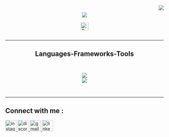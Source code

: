 <img align="right" src=" https://visitor-badge.laobi.icu/badge?page_id=ImStezzy.ImStezzy"/> 

<h3 align="center">
  <a href="https://git.oi/typing-svg">
    <img src="https://readme-typing-svg.herokuapp.com/?font=Righteous&size=50&center=true&vCenter=true&width=950&height=70&duration=5000&lines=Hi+There!+👋;I'm+Alkhairi+Jusuf;A+Software+Engineering+from+Indonesian;" />
  </a>
</h3>

<div align="center">
<img src="https://img.shields.io/static/v1?message=Portfolio&logo=todoist&label=&color=FF6633&logoColor=white&labelColor=&style=for-the-badge" height="25" alt="Portfoliio logo"  /> <!--sqlite, safari, google-chrome are other good icon options -->
</div>
<br/>
<hr/>

<h2 align="center"> Languages-Frameworks-Tools </h2>
<br/>
<p align="center">
  <a href="https://skillicons.dev">
    <img src="https://skillicons.dev/icons?i=nodejs,html,python,cs,androidstudio"/><br>
     <img src="https://skillicons.dev/icons?i=dotnet,react,mysql,flutter,unity"/>
  </a>
</p>

<br/>
<hr/>

<h2 align="left"> Connect with me :</h2>
<div align="left">
<a href="https://www.instagram.com/alkhairi_je/" target="blank">
  <img src="https://img.shields.io/static/v1?message=Instagram&logo=instagram&label=&color=E4405F&logoColor=white&labelColor=&style=for-the-badge" height="35" alt="instagram logo"/>
<a href="https://www.discord.com/users/yo_1y_23238/" target="blank">
  <img src="https://img.shields.io/static/v1?message=Discord&logo=discord&label=&color=7289DA&logoColor=white&labelColor=&style=for-the-badge" height="35" alt="discord logo"  />
<a href="https://www.1stezza199@gmail.com/" target="blank"><img src="https://img.shields.io/static/v1?message=Gmail&logo=gmail&label=&color=D14836&logoColor=white&labelColor=&style=for-the-badge" height="35" alt="gmail logo"  />
<a href="https://www.linkedin.com/in/pena-kun-764352233/" target="blank"><img src="https://img.shields.io/static/v1?message=LinkedIn&logo=linkedin&label=&color=0077B5&logoColor=white&labelColor=&style=for-the-badge" height="35" alt="linkedin logo"  />
